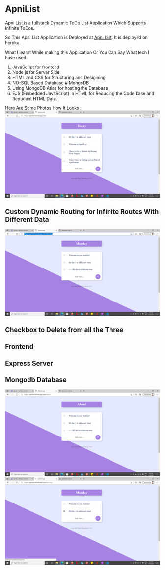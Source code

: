 # ApniList
Apni List is a fullstack Dynamic ToDo List Application Which Supports Infinite ToDos.

So This Apni List Application is Deployed at [Apni List](https://apnilist.herokuapp.com/).
It is deployed on heroku.

What I learnt While making this Application
Or You Can Say What tech I have used 

1. JavaScript for frontend 
2. Node js for Server Side
3. HTML and CSS for Structuring and Desigining
4. NO-SQL Based Database # MongoDB
5. Using MongoDB Atlas for hosting the Database
6. EJS (Embedded JavaScript) in HTML for Reducing the Code base and Redudant HTML Data.

Here Are Some Photos How It Looks : 
![Img1](Img1.png)

## Custom Dynamic Routing for Infinite Routes With Different Data
![Img2](Img2.png)

## Checkbox to Delete from all the Three 
## Frontend
## Express Server
## Mongodb Database
![Img2](Img4.png)
![Img2](Img3.png)






